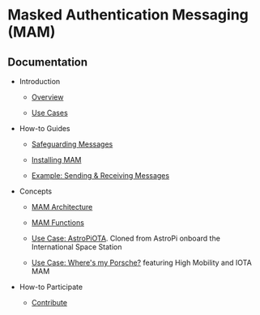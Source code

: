 # Masked Authentication Messaging (MAM)

## Documentation

- Introduction
    - [Overview](introduction/overview.md)
    
    - [Use Cases](introduction/usecases.md)
    
- How-to Guides
    - [Safeguarding Messages](quick-start/security.md)
    
    - [Installing MAM](quick-start/installation.md)
       
    - [Example:  Sending & Receiving Messages](quick-start/example.md)

- Concepts
    - [MAM Architecture](knowledgebase/MAM-architecture.md)
    
    - [MAM Functions](knowledgebase/MAM-functions.md)
    
    - [Use Case:  AstroPiOTA](knowledgebase/astropi.md).  Cloned from AstroPi onboard the International Space Station

    - [Use Case:  Where's my Porsche?](knowledgebase/HM.md) featuring High Mobility and IOTA MAM 

- How-to Participate 
    - [Contribute](knowledgebase/contribute.md)
